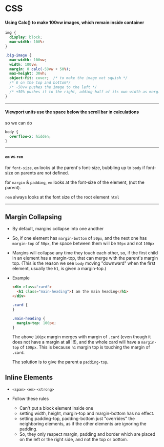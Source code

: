 # CSS

#### Using Calc() to make 100vw images, which remain inside container

```css
img {
  display: block;
  max-width: 100%:
}

.big-image {
  max-width: 100vw;
  width: 100vw;
  margin: 0 calc(-50vw + 50%);
  max-height: 30vh;
  object-fit: cover;  /* to make the image not squish */
  /* 0 on the top and bottom*/
  /* -50vw pushes the image to the left */
  /* +50% pushes it to the right, adding half of its own width as margin */
}
```

---

#### Viewport units use the space below the scroll bar in calculations

so we can do

```css
body {
  overflow-x: hidden;
}
```

---

#### `em` vs `rem`

for `font-size`, `em` looks at the parent's font-size, bubbling up to `body` if font-size on parents are not defined.

for `margin` & `padding`, `em` looks at the font-size of the element, (not the parent).

`rem` always looks at the font size of the root element `html`

---

## Margin Collapsing

- By default, margins collapse into one another

- So, if one element has `margin-bottom` of `50px`, and the next one has `margin-top` of `50px`, the space between them will be `50px` and not `100px`

- Margins will collapse any time they touch each other, so, if the first child in an element has a margin-top, that can merge with the parent's margin top. (This is the reason we see `body` moving "downward" when the first element, usually the `h1`, is given a margin-top.)

- Example

  ```html
  <div class="card">
    <h1 class="main-heading">I am the main heading</h1>
  </div>
  ```

  ```css
  .card {
  }

  .main-heading {
    margin-top: 100px;
  }
  ```

  The above `100px` margin merges with margin of `.card` (even though it does not have a margin at all !!!), and the whole card will have a `margin-top` of `100px`. This is because `h1` margin top is touching the margin of `.card`.

  The solution is to give the parent a `padding-top`.

## Inline Elements

- `<span>` `<em>` `<strong>`

- Follow these rules
  - Can't put a block element inside one
  - setting width, height, margin-top and margin-bottom has no effect.
  - setting padding-top, padding-bottom just "overrides" the neighboring elements, as if the other elements are ignoring the padding.
  - So, they only respect margin, padding and border which are placed on the left or the right side, and not the top or bottom.
